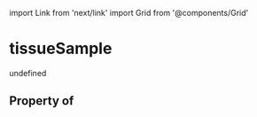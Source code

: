 import Link from 'next/link'
import Grid from '@components/Grid'

# tissueSample

undefined

## Property of



